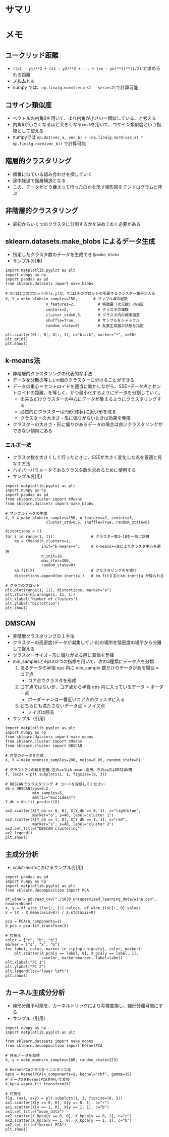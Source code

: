 # サマリ

# メモ
## ユークリッド距離
- `((x1 - y1)**2 + (x2 - y2)**2 + ... + (xn - yn)**2)**(1/2)` で求められる距離
- **ノルム**とも
- numpy では、`np.linalg.norm(series1 - series2)`で計算可能

## コサイン類似度
- ベクトルの内角θを用いて、より内角が小さい＝類似している、と考える
- 内角θが小さくなるほど大きくなる`cosθ`を用いて、コサイン類似度という指標として使える
- numpyでは `np.dot(vec_a, vec_b) / (np.linalg.norm(vec_a) * np.linalg.norm(vec_b))` で計算可能

## 階層的クラスタリング
- 順番に似ている組み合わせを探していく
- 途中経過で階層構造となる
- この、データがどう纏まって行ったのかを示す樹形図をデンドログラムと呼ぶ

## 非階層的クラスタリング
- 最初からいくつのクラスタに分割するかを決めておく必要がある

## sklearn.datasets.make_blobs によるデータ生成
- 指定したクラスタ数のデータを生成できる`make_blobs`
- サンプル(引用)
```
import matplotlib.pyplot as plt
import numpy as np
import pandas as pd
from sklearn.datasets import make_blobs

# Xには1つのプロットの(x,y)が、Yにはそのプロットの所属するクラスター番号が入る
X, Y = make_blobs(n_samples=150,       # サンプル点の総数
                  n_features=2,          # 特徴量（次元数）の指定 
                  centers=2,             # クラスタの個数
                  cluster_std=0.5,       # クラスタ内の標準偏差
                  shuffle=True,          # サンプルをシャッフル
                  random_state=0)        # 乱数生成器の状態を指定

plt.scatter(X[:, 0], X[:, 1], c="black", marker="*", s=50)
plt.grid()
plt.show()
```

## k-means法
- 非階層的クラスタリングの代表的な手法
- データを分散の等しいn個のクラスターに分けることができる
- データの重心＝セントロイドを適当に動かしながら、SSE=データ点とセントロイドの距離、を等しく、かつ最小化するようにデータを分割していく。
    - 出来るだけクラスターの中心にデータが集まるようにクラスタリングする
    - 必然的にクラスターは円形(球状)に近い形を取る
    - クラスターの大きさ・形に偏りがないときは効果を発揮
- クラスターの大きさ・形に偏りがあるデータの場合は良いクラスタリングができない傾向にある

### エルボー法
- クラスタ数を大きくして行ったときに、SSEが大きく変化した点を最適と見なす方法
- ハイパーパラメータであるクラスタ数を求めるために使用する
- サンプル(引用)
```
import matplotlib.pyplot as plt
import numpy as np
import pandas as pd
from sklearn.cluster import KMeans
from sklearn.datasets import make_blobs

# サンプルデータの生成
X, Y = make_blobs(n_samples=150, n_features=2, centers=3,
                  cluster_std=0.5, shuffle=True, random_state=0)

distortions = []
for i in range(1, 11):                # クラスター数1~10を一気に計算
    km = KMeans(n_clusters=i,
                init="k-means++",     # k-means++法によりクラスタ中心を選択
                n_init=10,
                max_iter=300,
                random_state=0)
    km.fit(X)                         # クラスタリングのを実行
    distortions.append(km.inertia_)   # km.fitするとkm.inertia_が得られる

# グラフのプロット
plt.plot(range(1, 11), distortions, marker="o")
plt.xticks(np.arange(1, 11, 1))
plt.xlabel("Number of clusters")
plt.ylabel("Distortion")
plt.show()
```

## DMSCAN
- 非階層クラスタリングの１手法
- クラスターの高密度(データが凝集している)の場所を低密度の場所から分離して捉える
- クラスターサイズ・形に偏りがある際に真価を発揮
- min_samplesとepsの2つの指標を用いて、次の3種類にデータ点を分類
    1. あるデータの半径 eps 内に min_sample 数だけのデータがある場合 = コア点
        - コア点でクラスタを形成
    2. コア点ではないが、コア点から半径 eps 内に入っているデータ = ボーダー点
        - ボーダーテンは一番近いコア点のクラスタに入る
    3. どちらにも満たさないデータ点 = ノイズ点
        - ノイズは除去
- サンプル（引用）
```
import matplotlib.pyplot as plt
import numpy as np
from sklearn.datasets import make_moons
from sklearn.cluster import KMeans
from sklearn.cluster import DBSCAN

# 月型のデータを生成
X, Y = make_moons(n_samples=200, noise=0.05, random_state=0)

# グラフと2つの軸を定義 左のax1はk-means法用、右のax2はDBSCAN用
f, (ax2) = plt.subplots(1, 1, figsize=(8, 3))

# DBSCANでクラスタリング # コードを完成してください
db = DBSCAN(eps=0.2,
            min_samples=5,
            metric="euclidean")
Y_db = db.fit_predict(X)

ax2.scatter(X[Y_db == 0, 0], X[Y_db == 0, 1], c="lightblue",
            marker="o", s=40, label="cluster 1")
ax2.scatter(X[Y_db == 1, 0], X[Y_db == 1, 1], c="red",
            marker="s", s=40, label="cluster 2")
ax2.set_title("DBSCAN clustering")
ax2.legend()
plt.show()
```

## 主成分分析
- scikit-learnにおけるサンプル(引用)
```
import pandas as pd
import numpy as np
import matplotlib.pyplot as plt
from sklearn.decomposition import PCA 

df_wine = pd.read_csv("./5030_unsupervised_learning_data/wine.csv", header=None)
X, y = df_wine.iloc[:, 1:].values, df_wine.iloc[:, 0].values
X = (X - X.mean(axis=0)) / X.std(axis=0)

pca = PCA(n_components=2)
X_pca = pca.fit_transform(X)

# 可視化
color = ["r", "b", "g"]
marker = ["s", "x", "o"]
for label, color, marker in zip(np.unique(y), color, marker):
    plt.scatter(X_pca[y == label, 0], X_pca[y == label, 1],
                c=color, marker=marker, label=label)
plt.xlabel("PC 1")
plt.ylabel("PC 2")
plt.legend(loc="lower left")
plt.show()
```

## カーネル主成分分析
- 線形分離不可能を、カーネルトリックにより写像変換し、線形分離可能にする
- サンプル（引用）
```
import numpy as np
import matplotlib.pyplot as plt

from sklearn.datasets import make_moons
from sklearn.decomposition import KernelPCA

# 月形データを取得
X, y = make_moons(n_samples=100, random_state=123)

# KernelPCAクラスをインスタンス化
kpca = KernelPCA(n_components=2, kernel="rbf", gamma=15)
# データXをKernelPCAを用いて変換
X_kpca =kpca.fit_transform(X)

# 可視化
fig, (ax1, ax2) = plt.subplots(1, 2, figsize=(8, 3))
ax1.scatter(X[y == 0, 0], X[y == 0, 1], c="r")
ax1.scatter(X[y == 1, 0], X[y == 1, 1], c="b")
ax1.set_title("moon_data")
ax2.scatter(X_kpca[y == 0, 0], X_kpca[y == 0, 1], c="r")
ax2.scatter(X_kpca[y == 1, 0], X_kpca[y == 1, 1], c="b")
ax2.set_title("kernel_PCA")
plt.show()
```
